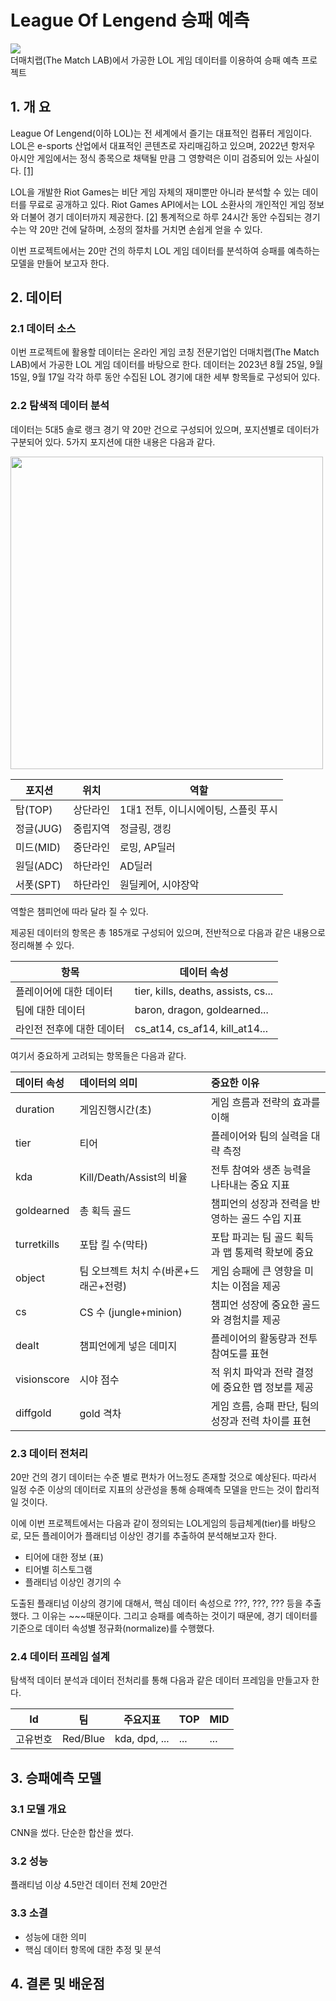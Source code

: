 # League Of Lengend 승패 예측
<div><img src ="https://github.com/ho0116/lol_project/assets/85285367/c2a6ea22-4b9a-4425-8f52-073b15bbdb97"></div>
더매치랩(The Match LAB)에서 가공한 LOL 게임 데이터를 이용하여 승패 예측 프로젝트


## 1. 개 요
League Of Lengend(이하 LOL)는 전 세계에서 즐기는 대표적인 컴퓨터 게임이다. LOL은 e-sports 산업에서 대표적인 콘텐츠로 자리매김하고 있으며, 2022년 항저우 아시안 게임에서는 정식 종목으로 채택될 만큼 그 영향력은 이미 검증되어 있는 사실이다. <a href="https://biz.chosun.com/site/data/html_dir/2020/12/17/2020121702229.html">[1]</a>

LOL을 개발한 Riot Games는 비단 게임 자체의 재미뿐만 아니라 분석할 수 있는 데이터를 무료로 공개하고 있다. Riot Games API에서는 LOL 소환사의 개인적인 게임 정보와 더불어 경기 데이터까지 제공한다. <a href="https://developer.riotgames.com/">[2]</a> 통계적으로 하루 24시간 동안 수집되는 경기 수는 약 20만 건에 달하며, 소정의 절차를 거치면 손쉽게 얻을 수 있다.

이번 프로젝트에서는 20만 건의 하루치 LOL 게임 데이터를 분석하여 승패를 예측하는 모델을 만들어 보고자 한다.

## 2. 데이터
### 2.1 데이터 소스
이번 프로젝트에 활용할 데이터는 온라인 게임 코칭 전문기업인 더매치랩(The Match LAB)에서 가공한 LOL 게임 데이터를 바탕으로 한다. 데이터는 2023년 8월 25일, 9월 15일, 9월 17일 각각 하루 동안 수집된 LOL 경기에 대한 세부 항목들로 구성되어 있다.

### 2.2 탐색적 데이터 분석
데이터는 5대5 솔로 랭크 경기 약 20만 건으로 구성되어 있으며, 포지션별로 데이터가 구분되어 있다. 5가지 포지션에 대한 내용은 다음과 같다.
<div align="left"><img src="https://github.com/ho0116/lol_project/assets/85285367/33e27184-b16f-450c-99e0-cb560e2b6808" width="500"> </div>

| 포지션 |위치|역할|
|--------|---|---|
| 탑(TOP) |상단라인|1대1 전투, 이니시에이팅, 스플릿 푸시|
| 정글(JUG) |중립지역|정글링, 갱킹|
| 미드(MID) |중단라인|로밍, AP딜러|
| 원딜(ADC) |하단라인|AD딜러|
| 서폿(SPT) |하단라인|원딜케어, 시야장악|

역할은 챔피언에 따라 달라 질 수 있다.  <br>

제공된 데이터의 항목은 총 185개로 구성되어 있으며, 전반적으로 다음과 같은 내용으로 정리해볼 수 있다.

| 항목           | 데이터 속성 |
|--------------|--------|
| 플레이어에 대한 데이터 | tier, kills, deaths, assists, cs... |
| 팀에 대한 데이터    | baron, dragon, goldearned...    |
|라인전 전후에 대한 데이터 |cs_at14, cs_af14, kill_at14...|

여기서 중요하게 고려되는 항목들은 다음과 같다. 

| 데이터 속성 | 데이터의 의미| 중요한 이유 |
|:-------|:-------------|:--------|
|duration|게임진행시간(초)|게임 흐름과 전략의 효과를 이해|
|tier|티어|플레이어와 팀의 실력을 대략 측정|
|kda|Kill/Death/Assist의 비율|전투 참여와 생존 능력을 나타내는 중요 지표|
|goldearned|총 획득 골드|챔피언의 성장과 전력을 반영하는 골드 수입 지표|
|turretkills|포탑 킬 수(막타)|포탑 파괴는 팀 골드 획득과 맵 통제력 확보에 중요|
|object|팀 오브젝트 처치 수(바론+드래곤+전령)|게임 승패에 큰 영향을 미치는 이점을 제공|
|cs|CS 수 (jungle+minion)|챔피언 성장에 중요한 골드와 경험치를 제공|
|dealt|챔피언에게 넣은 데미지|플레이어의 활동량과 전투 참여도를 표현|
|visionscore|시야 점수|적 위치 파악과 전략 결정에 중요한 맵 정보를 제공|
|diffgold|gold 격차|게임 흐름, 승패 판단, 팀의 성장과 전력 차이를 표현|

### 2.3 데이터 전처리
20만 건의 경기 데이터는 수준 별로 편차가 어느정도 존재할 것으로 예상된다. 따라서 일정 수준 이상의 데이터로 지표의 상관성을 통해 승패예측 모델을 만드는 것이 합리적일 것이다.

이에 이번 프로젝트에서는 다음과 같이 정의되는 LOL게임의 등급체계(tier)를 바탕으로, 모든 플레이어가 플래티넘 이상인 경기를 추출하여 분석해보고자 한다.

* 티어에 대한 정보 (표)
* 티어별 히스토그램
* 플래티넘 이상인 경기의 수

도출된 플래티넘 이상의 경기에 대해서, 핵심 데이터 속성으로 ???, ???, ??? 등을 추출했다. 그 이유는 ~~~때문이다. 그리고 승패를 예측하는 것이기 때문에, 경기 데이터를 기준으로 데이터 속성별 정규화(normalize)를 수행했다. 

### 2.4 데이터 프레임 설계

탐색적 데이터 분석과 데이터 전처리를 통해 다음과 같은 데이터 프레임을 만들고자 한다.

| Id  | 팀  | 주요지표 | TOP |MID|
|-----|-----|---------|-----|---|
| 고유번호 | Red/Blue | kda, dpd, ...| ... |...|

## 3. 승패예측 모델

### 3.1 모델 개요
CNN을 썼다. 단순한 합산을 썼다.

### 3.2 성능
플래티넘 이상 4.5만건
데이터 전체 20만건

### 3.3 소결
* 성능에 대한 의미
* 핵심 데이터 항목에 대한 추정 및 분석

## 4. 결론 및 배운점
